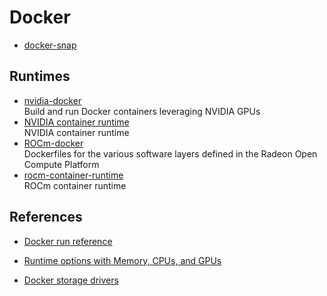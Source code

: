 # Docker

- [docker-snap](https://github.com/docker-snap/docker-snap)

## Runtimes

- [nvidia-docker](https://github.com/NVIDIA/nvidia-docker)
  <br/>Build and run Docker containers leveraging NVIDIA GPUs
- [NVIDIA container runtime](https://github.com/NVIDIA/nvidia-container-runtime)
  <br/>NVIDIA container runtime
- [ROCm-docker](https://github.com/RadeonOpenCompute/ROCm-docker)
  <br/>Dockerfiles for the various software layers defined in the Radeon Open Compute Platform
- [rocm-container-runtime](https://github.com/abuccts/rocm-container-runtime)
  <br/>ROCm container runtime

## References

- [Docker run reference](https://docs.docker.com/engine/reference/run/)

- [Runtime options with Memory, CPUs, and GPUs](https://docs.docker.com/config/containers/resource_constraints/)
- [Docker storage drivers](https://docs.docker.com/storage/storagedriver/select-storage-driver/)